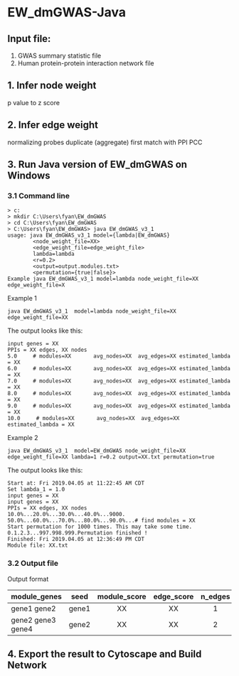 # EW_dmGWAS-Java
## Input file:
1. GWAS summary statistic file
2. Human protein-protein interaction network file

## 1. Infer node weight
p value to z score
## 2. Infer edge weight
normalizing probes
duplicate (aggregate)
first match with PPI
PCC

## 3. Run Java version of EW_dmGWAS on Windows
### 3.1 Command line
```
> c:
> mkdir C:\Users\fyan\EW_dmGWAS
> cd C:\Users\fyan\EW_dmGWAS
> C:\Users\fyan\EW_dmGWAS> java EW_dmGWAS_v3_1
usage: java EW_dmGWAS_v3_1 model={lambda|EW_dmGWAS}
        <node_weight_file=XX>
        <edge_weight_file=edge_weight_file>
        lambda=lambda
        <r=0.2>
        <output=output.modules.txt>
        <permutation={true|false}>
Example java EW_dmGWAS_v3_1 model=lambda node_weight_file=XX edge_weight_file=X
```
Example 1
```
java EW_dmGWAS_v3_1  model=lambda node_weight_file=XX edge_weight_file=XX 
```
The output looks like this:
```
input genes = XX
PPIs = XX edges, XX nodes
5.0     # modules=XX       avg_nodes=XX  avg_edges=XX estimated_lambda = XX
6.0     # modules=XX       avg_nodes=XX  avg_edges=XX estimated_lambda = XX
7.0     # modules=XX       avg_nodes=XX  avg_edges=XX estimated_lambda = XX
8.0     # modules=XX       avg_nodes=XX  avg_edges=XX estimated_lambda = XX
9.0     # modules=XX       avg_nodes=XX  avg_edges=XX estimated_lambda = XX
10.0     # modules=XX       avg_nodes=XX  avg_edges=XX estimated_lambda = XX
```

Example 2
```
java EW_dmGWAS_v3_1  model=EW_dmGWAS node_weight_file=XX edge_weight_file=XX lambda=1 r=0.2 output=XX.txt permutation=true
```
The output looks like this:
```
Start at: Fri 2019.04.05 at 11:22:45 AM CDT
Set lambda_1 = 1.0
input genes = XX
input genes = XX
PPIs = XX edges, XX nodes
10.0%...20.0%...30.0%...40.0%...9000.
50.0%...60.0%...70.0%...80.0%...90.0%...# find modules = XX
Start permutation for 1000 times. This may take some time.
0.1.2.3...997.998.999.Permutation finished !
Finished: Fri 2019.04.05 at 12:36:49 PM CDT
Module file: XX.txt
```
### 3.2 Output file
Output format

| module_genes | seed | module_score | edge_score| n_edges | z_perm |
| ---------- | ---------- |  :----:  |  :----:  |  :----:  |  :----:  |
| gene1 gene2 | gene1 | XX | XX | 1 | XX |
| gene2 gene3 gene4 | gene2 | XX | XX | 2 | XX |
## 4. Export the result to Cytoscape and Build Network


